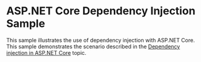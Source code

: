 # ASP.NET Core Dependency Injection Sample

This sample illustrates the use of dependency injection with ASP.NET Core. This sample demonstrates the scenario described in the [Dependency injection in ASP.NET Core](../../../../dependency-injection.md) topic.